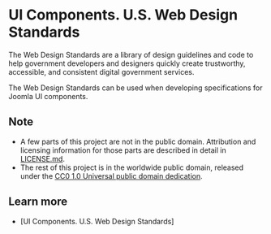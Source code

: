 # UI Components. U.S. Web Design Standards 

 The Web Design Standards are a library of design guidelines and code to help government developers and designers quickly create trustworthy, accessible, and consistent digital government services.

 The Web Design Standards can be used when developing specifications for Joomla UI components.

## Note 

 * A few parts of this project are not in the public domain. Attribution and licensing information for those parts are described in detail in [LICENSE.md][1].
 * The rest of this project is in the worldwide public domain, released under the [CC0 1.0 Universal public domain dedication][2].


## Learn more 

* [UI Components. U.S. Web Design Standards]

[1]:https://github.com/18F/web-design-standards/blob/develop/LICENSE.md
[2]:https://creativecommons.org/publicdomain/zero/1.0/
[3]:https://standards.usa.gov/components/ 







